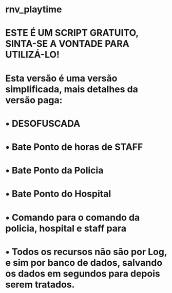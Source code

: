 # rnv_playtime
# ESTE É UM SCRIPT GRATUITO, SINTA-SE A VONTADE PARA UTILIZÁ-LO!
# Esta versão é uma versão simplificada, mais detalhes da versão paga:
# • DESOFUSCADA
# • Bate Ponto de horas de STAFF
# • Bate Ponto da Policia
# • Bate Ponto do Hospital
# • Comando para o comando da policia, hospital e staff para  
# • Todos os recursos não são por Log, e sim por banco de dados, salvando os dados em segundos para depois serem tratados.
